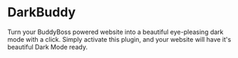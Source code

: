 # DarkBuddy
Turn your BuddyBoss powered website into a beautiful eye-pleasing dark mode with a click. Simply activate this plugin, and your website will have it's beautiful Dark Mode ready.
